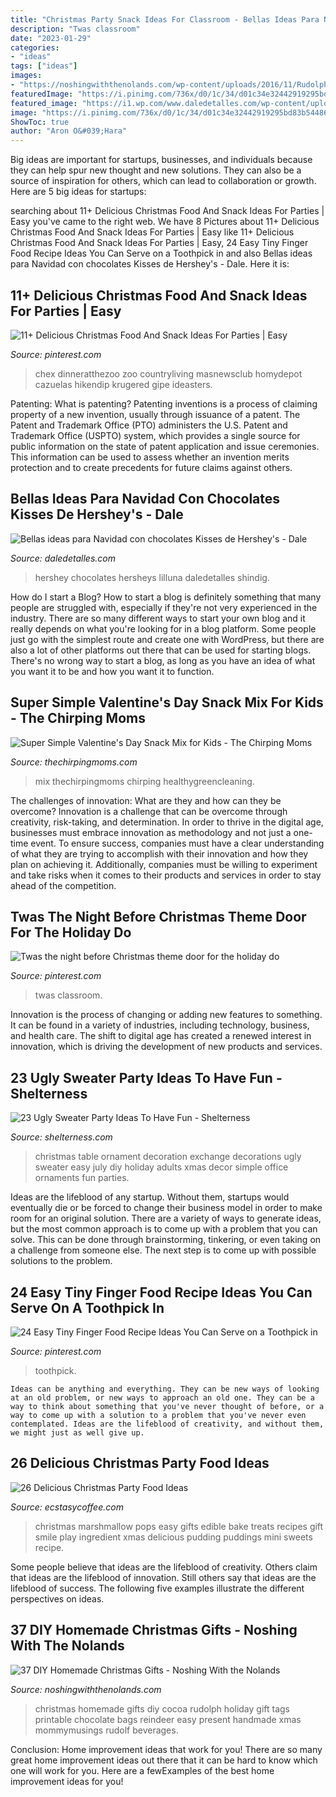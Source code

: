 ```yaml
---
title: "Christmas Party Snack Ideas For Classroom - Bellas Ideas Para Navidad Con Chocolates Kisses De Hershey&#039;s"
description: "Twas classroom"
date: "2023-01-29"
categories:
- "ideas"
tags: ["ideas"]
images:
- "https://noshingwiththenolands.com/wp-content/uploads/2016/11/RudolphHotCocoa_1-Custom-2.jpg"
featuredImage: "https://i.pinimg.com/736x/d0/1c/34/d01c34e32442919295bd83b544868dc5.jpg"
featured_image: "https://i1.wp.com/www.daledetalles.com/wp-content/uploads/2016/09/decoracion-con-kisses25.jpg?resize=584%2C761"
image: "https://i.pinimg.com/736x/d0/1c/34/d01c34e32442919295bd83b544868dc5.jpg"
ShowToc: true
author: "Aron O&#039;Hara"
---
```



Big ideas are important for startups, businesses, and individuals because they can help spur new thought and new solutions. They can also be a source of inspiration for others, which can lead to collaboration or growth. Here are 5 big ideas for startups:

	

		
searching about 11+ Delicious Christmas Food And Snack Ideas For Parties | Easy you've came to the right web. We have 8 Pictures about 11+ Delicious Christmas Food And Snack Ideas For Parties | Easy like 11+ Delicious Christmas Food And Snack Ideas For Parties | Easy, 24 Easy Tiny Finger Food Recipe Ideas You Can Serve on a Toothpick in and also Bellas ideas para Navidad con chocolates Kisses de Hershey&#039;s - Dale. Here it is:
		
    
## 11+ Delicious Christmas Food And Snack Ideas For Parties | Easy

<img loading=lazy src="https://i.pinimg.com/736x/d0/1c/34/d01c34e32442919295bd83b544868dc5.jpg" onerror="this.onerror=null;this.src='https://tse3.mm.bing.net/th?id=OIP.jLB87eMJeRcoy64bJOPaYgHaLH&amp;pid=15.1';" alt="11+ Delicious Christmas Food And Snack Ideas For Parties | Easy">

_Source: pinterest.com_

>chex dinneratthezoo zoo countryliving masnewsclub homydepot cazuelas hikendip krugered gipe ideasters. 

	

Patenting: What is patenting?
Patenting inventions is a process of claiming property of a new invention, usually through issuance of a patent. The Patent and Trademark Office (PTO) administers the U.S. Patent and Trademark Office (USPTO) system, which provides a single source for public information on the state of patent application and issue ceremonies. This information can be used to assess whether an invention merits protection and to create precedents for future claims against others.

    
## Bellas Ideas Para Navidad Con Chocolates Kisses De Hershey&#039;s - Dale

<img loading=lazy src="https://i1.wp.com/www.daledetalles.com/wp-content/uploads/2016/09/decoracion-con-kisses25.jpg?resize=584%2C761" onerror="this.onerror=null;this.src='https://tse2.mm.bing.net/th?id=OIP.ySZRF0zD6InjR_i85soNjgHaJp&amp;pid=15.1';" alt="Bellas ideas para Navidad con chocolates Kisses de Hershey&#039;s - Dale">

_Source: daledetalles.com_

>hershey chocolates hersheys lilluna daledetalles shindig. 

	

How do I start a Blog?
How to start a blog is definitely something that many people are struggled with, especially if they're not very experienced in the industry. There are so many different ways to start your own blog and it really depends on what you're looking for in a blog platform. Some people just go with the simplest route and create one with WordPress, but there are also a lot of other platforms out there that can be used for starting blogs. There's no wrong way to start a blog, as long as you have an idea of what you want it to be and how you want it to function.

    
## Super Simple Valentine&#039;s Day Snack Mix For Kids - The Chirping Moms

<img loading=lazy src="https://thechirpingmoms.com/wp-content/uploads/2018/01/Valentine-Snack-Mix-Pin-768x1220.jpg" onerror="this.onerror=null;this.src='https://tse1.mm.bing.net/th?id=OIP.DZ3BXHXXBTsYO-qNBTJPGwHaLw&amp;pid=15.1';" alt="Super Simple Valentine&#039;s Day Snack Mix for Kids - The Chirping Moms">

_Source: thechirpingmoms.com_

>mix thechirpingmoms chirping healthygreencleaning. 

	

The challenges of innovation: What are they and how can they be overcome?
Innovation is a challenge that can be overcome through creativity, risk-taking, and determination. In order to thrive in the digital age, businesses must embrace innovation as methodology and not just a one-time event. To ensure success, companies must have a clear understanding of what they are trying to accomplish with their innovation and how they plan on achieving it. Additionally, companies must be willing to experiment and take risks when it comes to their products and services in order to stay ahead of the competition.

    
## Twas The Night Before Christmas Theme Door For The Holiday Do

<img loading=lazy src="https://i.pinimg.com/736x/2d/d8/81/2dd8817d0af55d8e706b4ee0232e6779.jpg" onerror="this.onerror=null;this.src='https://tse2.mm.bing.net/th?id=OIP.Uf14KB3r6_WT2MKYjE0RpwHaRt&amp;pid=15.1';" alt="Twas the night before Christmas theme door for the holiday do">

_Source: pinterest.com_

>twas classroom. 

	

Innovation is the process of changing or adding new features to something. It can be found in a variety of industries, including technology, business, and health care. The shift to digital age has created a renewed interest in innovation, which is driving the development of new products and services.

    
## 23 Ugly Sweater Party Ideas To Have Fun - Shelterness

<img loading=lazy src="https://i.shelterness.com/2016/12/09-hang-green-and-red-ornaments-over-the-table.jpg" onerror="this.onerror=null;this.src='https://tse2.mm.bing.net/th?id=OIP.hogpJN-oRAazUBWnHNmhsQHaLI&amp;pid=15.1';" alt="23 Ugly Sweater Party Ideas To Have Fun - Shelterness">

_Source: shelterness.com_

>christmas table ornament decoration exchange decorations ugly sweater easy july diy holiday adults xmas decor simple office ornaments fun parties. 

	

Ideas are the lifeblood of any startup. Without them, startups would eventually die or be forced to change their business model in order to make room for an original solution. There are a variety of ways to generate ideas, but the most common approach is to come up with a problem that you can solve. This can be done through brainstorming, tinkering, or even taking on a challenge from someone else. The next step is to come up with possible solutions to the problem.

    
## 24 Easy Tiny Finger Food Recipe Ideas You Can Serve On A Toothpick In

<img loading=lazy src="https://i.pinimg.com/736x/cd/3f/58/cd3f586a21fb5a8275cbf495be2a8a05.jpg" onerror="this.onerror=null;this.src='https://tse2.mm.bing.net/th?id=OIP.XPNh-pEcmUNXqqkDOofpJAHaLG&amp;pid=15.1';" alt="24 Easy Tiny Finger Food Recipe Ideas You Can Serve on a Toothpick in">

_Source: pinterest.com_

>toothpick. 

	


    Ideas can be anything and everything. They can be new ways of looking at an old problem, or new ways to approach an old one. They can be a way to think about something that you've never thought of before, or a way to come up with a solution to a problem that you've never even contemplated. Ideas are the lifeblood of creativity, and without them, we might just as well give up.

    
## 26 Delicious Christmas Party Food Ideas

<img loading=lazy src="https://i1.wp.com/www.ecstasycoffee.com/wp-content/uploads/2016/11/Christmas-Marshmallow-Pops.jpg?resize=600%2C1040" onerror="this.onerror=null;this.src='https://tse2.mm.bing.net/th?id=OIP.-BY4F13Gk-lerglvHwfuCQHaM1&amp;pid=15.1';" alt="26 Delicious Christmas Party Food Ideas">

_Source: ecstasycoffee.com_

>christmas marshmallow pops easy gifts edible bake treats recipes gift smile play ingredient xmas delicious pudding puddings mini sweets recipe. 

	

Some people believe that ideas are the lifeblood of creativity. Others claim that ideas are the lifeblood of innovation. Still others say that ideas are the lifeblood of success. The following five examples illustrate the different perspectives on ideas.

    
## 37 DIY Homemade Christmas Gifts - Noshing With The Nolands

<img loading=lazy src="https://noshingwiththenolands.com/wp-content/uploads/2016/11/RudolphHotCocoa_1-Custom-2.jpg" onerror="this.onerror=null;this.src='https://tse2.mm.bing.net/th?id=OIP.r7HvoRfaaJrmzHNpEweqfwHaME&amp;pid=15.1';" alt="37 DIY Homemade Christmas Gifts - Noshing With the Nolands">

_Source: noshingwiththenolands.com_

>christmas homemade gifts diy cocoa rudolph holiday gift tags printable chocolate bags reindeer easy present handmade xmas mommymusings rudolf beverages. 

	

Conclusion: Home improvement ideas that work for you!
There are so many great home improvement ideas out there that it can be hard to know which one will work for you. Here are a fewExamples of the best home improvement ideas for you!

